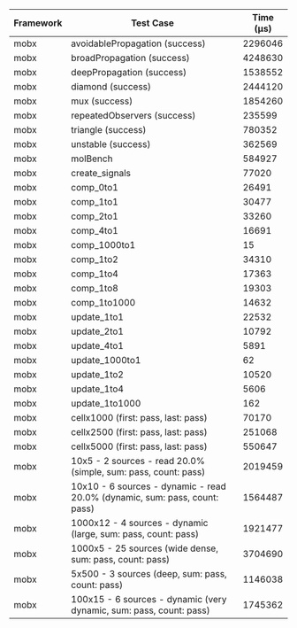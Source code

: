 | Framework | Test Case | Time (μs) |
| --- | --- | --- |
| mobx | avoidablePropagation (success) | 2296046 |
| mobx | broadPropagation (success) | 4248630 |
| mobx | deepPropagation (success) | 1538552 |
| mobx | diamond (success) | 2444120 |
| mobx | mux (success) | 1854260 |
| mobx | repeatedObservers (success) | 235599 |
| mobx | triangle (success) | 780352 |
| mobx | unstable (success) | 362569 |
| mobx | molBench | 584927 |
| mobx | create_signals | 77020 |
| mobx | comp_0to1 | 26491 |
| mobx | comp_1to1 | 30477 |
| mobx | comp_2to1 | 33260 |
| mobx | comp_4to1 | 16691 |
| mobx | comp_1000to1 | 15 |
| mobx | comp_1to2 | 34310 |
| mobx | comp_1to4 | 17363 |
| mobx | comp_1to8 | 19303 |
| mobx | comp_1to1000 | 14632 |
| mobx | update_1to1 | 22532 |
| mobx | update_2to1 | 10792 |
| mobx | update_4to1 | 5891 |
| mobx | update_1000to1 | 62 |
| mobx | update_1to2 | 10520 |
| mobx | update_1to4 | 5606 |
| mobx | update_1to1000 | 162 |
| mobx | cellx1000 (first: pass, last: pass) | 70170 |
| mobx | cellx2500 (first: pass, last: pass) | 251068 |
| mobx | cellx5000 (first: pass, last: pass) | 550647 |
| mobx | 10x5 - 2 sources - read 20.0% (simple, sum: pass, count: pass) | 2019459 |
| mobx | 10x10 - 6 sources - dynamic - read 20.0% (dynamic, sum: pass, count: pass) | 1564487 |
| mobx | 1000x12 - 4 sources - dynamic (large, sum: pass, count: pass) | 1921477 |
| mobx | 1000x5 - 25 sources (wide dense, sum: pass, count: pass) | 3704690 |
| mobx | 5x500 - 3 sources (deep, sum: pass, count: pass) | 1146038 |
| mobx | 100x15 - 6 sources - dynamic (very dynamic, sum: pass, count: pass) | 1745362 |
